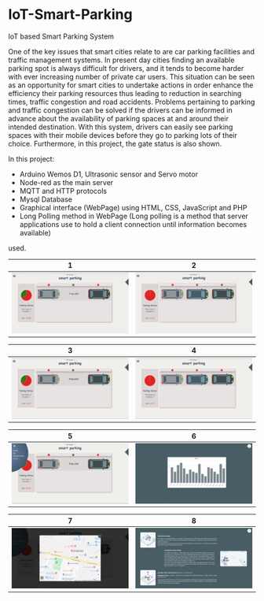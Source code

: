 # IoT-Smart-Parking
IoT based Smart Parking System 

One of the key issues that smart cities relate to are car parking facilities and traffic management systems. In present day cities finding an available parking spot is always difficult for drivers, and it tends to become harder with ever increasing number of private car users. This situation can be seen as an opportunity for smart cities to undertake actions in order enhance the efficiency their parking resources thus leading to reduction in searching times, traffic congestion and road accidents. Problems pertaining to parking and traffic congestion can be solved if the drivers can be informed in advance about the availability of parking spaces at and around their intended destination. With this system, drivers can easily see parking spaces with their mobile devices before they go to parking lots of their choice. Furthermore, in this project, the gate status is also shown.

In this project:

  * Arduino Wemos D1, Ultrasonic sensor and Servo motor
  * Node-red as the main server
  * MQTT and HTTP protocols
  * Mysql Database
  * Graphical interface (WebPage) using HTML, CSS, JavaScript and PHP
  * Long Polling method in WebPage (Long polling is a method that server applications use to hold a client connection until information becomes available)

used.


1                          |2
:-------------------------:|:-------------------------:
![WebPage image](https://github.com/hamedkharazmi/IoT-Smart-Parking/blob/master//Free2Full.gif)  |  ![WebPage image](https://github.com/hamedkharazmi/IoT-Smart-Parking/blob/master//Full2Free.gif)

3                          |4
:-------------------------:|:-------------------------:
![WebPage image](https://github.com/hamedkharazmi/IoT-Smart-Parking/blob/master//free.png)  |  ![WebPage image](https://github.com/hamedkharazmi/IoT-Smart-Parking/blob/master//full.png)

5                          |6
:-------------------------:|:-------------------------:
![WebPage image](https://github.com/hamedkharazmi/IoT-Smart-Parking/blob/master//menu.png)  |  ![WebPage image](https://github.com/hamedkharazmi/IoT-Smart-Parking/blob/master//statistics.png)

7                          |8
:-------------------------:|:-------------------------:
![WebPage image](https://github.com/hamedkharazmi/IoT-Smart-Parking/blob/master//map.png)  |  ![WebPage image](https://github.com/hamedkharazmi/IoT-Smart-Parking/blob/master//about.png)
